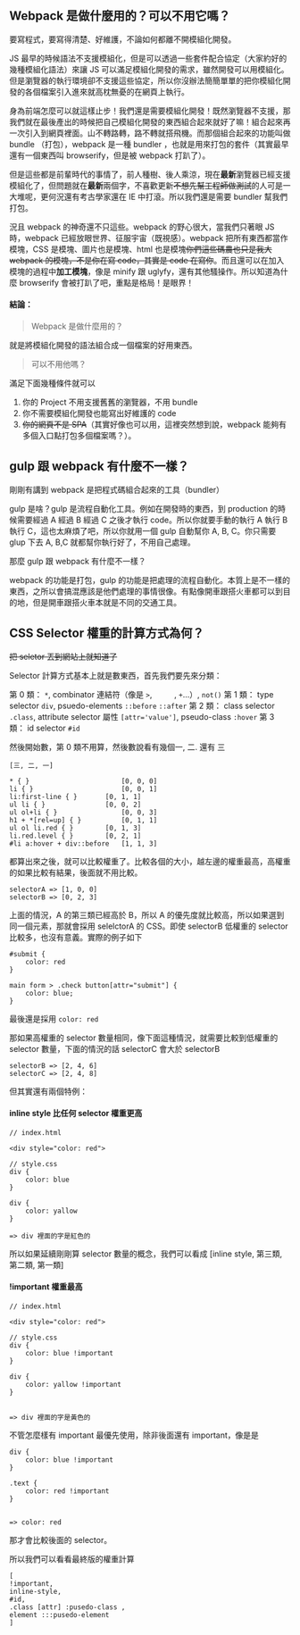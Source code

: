 ## Webpack 是做什麼用的？可以不用它嗎？
要寫程式，要寫得清楚、好維護，不論如何都離不開模組化開發。

JS 最早的時候語法不支援模組化，但是可以透過一些套件配合協定（大家約好的幾種模組化語法）來讓 JS 可以滿足模組化開發的需求，雖然開發可以用模組化。但是瀏覽器的執行環境卻不支援這些協定，所以你沒辦法簡簡單單的把你模組化開發的各個檔案引入進來就高枕無憂的在網頁上執行。

身為前端怎麼可以就這樣止步！我們還是需要模組化開發！既然瀏覽器不支援，那我們就在最後產出的時候把自己模組化開發的東西組合起來就好了嘛！組合起來再一次引入到網頁裡面。山不轉路轉，路不轉就搭飛機。而那個組合起來的功能叫做 bundle （打包），webpack 是一種 bundler ，也就是用來打包的套件（其實最早還有一個東西叫 browserify，但是被 webpack 打趴了）。

但是這些都是前輩時代的事情了，前人種樹、後人乘涼，現在**最新**瀏覽器已經支援模組化了，但問題就在**最新**兩個字，不喜歡更新~~不想先幫工程師做測試~~的人可是一大堆呢，更何況還有考古學家還在 IE 中打滾。所以我們還是需要 bundler 幫我們打包。

況且 webpack 的神奇還不只這些。webpack 的野心很大，當我們只著眼 JS 時，webpack 已經放眼世界、征服宇宙（既視感）。webpack 把所有東西都當作模塊，CSS 是模塊、圖片也是模塊、html 也是模塊~~你們這些碼農也只是我大 webpack 的模塊，不是你在寫 code，其實是 code 在寫你~~。而且還可以在加入模塊的過程中**加工模塊**，像是 minify 跟 uglyfy，還有其他騷操作。所以知道為什麼 browserify 會被打趴了吧，重點是格局！是眼界！

#### 結論：

> Webpack 是做什麼用的？

就是將模組化開發的語法組合成一個檔案的好用東西。

> 可以不用他嗎？

滿足下面幾種條件就可以
1. 你的 Project 不用支援舊舊的瀏覽器，不用 bundle
2. 你不需要模組化開發也能寫出好維護的 code
3. ~~你的網頁不是 SPA~~（其實好像也可以用，這裡突然想到說，webpack 能夠有多個入口點打包多個檔案嗎？）。

## gulp 跟 webpack 有什麼不一樣？
剛剛有講到 webpack 是把程式碼組合起來的工具（bundler）

gulp 是啥？gulp 是流程自動化工具。例如在開發時的東西，到 production 的時候需要經過 A 經過 B 經過 C 之後才執行 code。所以你就要手動的執行 A 執行 B 執行 C，這也太麻煩了吧，所以你就用一個 gulp 自動幫你 A, B, C。你只需要 glup 下去 A, B,C 就都幫你執行好了，不用自己處理。

那麼 gulp 跟 webpack 有什麼不一樣？

webpack 的功能是打包，gulp 的功能是把處理的流程自動化。本質上是不一樣的東西，之所以會搞混應該是他們處理的事情很像。有點像開車跟搭火車都可以到目的地，但是開車跟搭火車本就是不同的交通工具。

## CSS Selector 權重的計算方式為何？

~~把 seletor 丟到網站上就知道了~~

Selector 計算方式基本上就是數東西，首先我們要先來分類：

第 0 類： `*`, combinator 連結符（像是 `>`, `     `, `+`...）, `not()`
第 1 類： type selector `div`, psuedo-elements `::before` `::after`
第 2 類： class selector `.class`, attribute selector 屬性 `[attr='value']`, pseudo-class `:hover`
第 3 類： id selector `#id`

然後開始數，第 0 類不用算，然後數說看有幾個一, 二. 還有 三
```
[三, 二, 一]
```

```
* { }	                    [0, 0, 0]
li { }                      [0, 0, 1]
li:first-line { }	    [0, 1, 1]
ul li { }	            [0, 0, 2]
ul ol+li { }	            [0, 0, 3]
h1 + *[rel=up] { }          [0, 1, 1]
ul ol li.red { }	    [0, 1, 3]
li.red.level { }	    [0, 2, 1]
#li a:hover + div::before   [1, 1, 3]
```

都算出來之後，就可以比較權重了。比較各個的大小，越左邊的權重最高，高權重的如果比較有結果，後面就不用比較。

```
selectorA => [1, 0, 0]
selectorB => [0, 2, 3]
```
上面的情況，A 的第三類已經高於 B，所以 A 的優先度就比較高，所以如果選到同一個元素，那就會採用 selelctorA 的 CSS。即使 selectorB 低權重的 selector 比較多，也沒有意義。實際的例子如下
```
#submit {
    color: red 
}

main form > .check button[attr="submit"] {
    color: blue;
}
```
最後還是採用 `color: red`

那如果高權重的 selector 數量相同，像下面這種情況，就需要比較到低權重的 selector 數量，下面的情況的話 selectorC 會大於 selectorB

```
selectorB => [2, 4, 6]
selectorC => [2, 4, 8]
```

但其實還有兩個特例：

#### inline style 比任何 selector 權重更高

```
// index.html

<div style="color: red">

// style.css
div {
    color: blue
}

div {
    color: yallow
}

=> div 裡面的字是紅色的
```

所以如果延續剛剛算 selector 數量的概念，我們可以看成 [inline style, 第三類, 第二類, 第一類]

#### !important 權重最高
```
// index.html

<div style="color: red">

// style.css
div {
    color: blue !important
}

div {
    color: yallow !important
}


=> div 裡面的字是黃色的
```

不管怎麼樣有 important 最優先使用，除非後面還有 important，像是是

```
div {
    color: blue !important
}

.text {
    color: red !important
}


=> color: red
```

那才會比較後面的 selector。

所以我們可以看看最終版的權重計算
```
[
!important,
inline-style,
#id,
.class [attr] :pusedo-class ,
element :::pusedo-element
]
```

